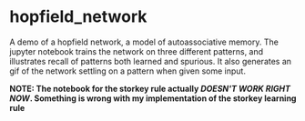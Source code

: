 # hopfield_network
A demo of a hopfield network, a model of autoassociative memory. The jupyter notebook trains the network on three different patterns, and illustrates recall of patterns both learned and spurious. It also generates an gif of the network settling on a pattern when given some input.

**NOTE: The notebook for the storkey rule actually *DOESN'T WORK RIGHT NOW*. Something is wrong with my implementation of the storkey learning rule**
